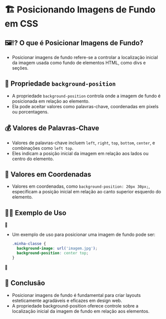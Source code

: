 # 🏗 Posicionando Imagens de Fundo em CSS

## 🖼⁉ O que é Posicionar Imagens de Fundo?
- Posicionar imagens de fundo refere-se a controlar a localização inicial da imagem usada como fundo de elementos HTML, como divs e seções.

## 🧩 Propriedade `background-position`
- A propriedade `background-position` controla onde a imagem de fundo é posicionada em relação ao elemento.
- Ela pode aceitar valores como palavras-chave, coordenadas em pixels ou porcentagens.

## 💰 Valores de Palavras-Chave
- Valores de palavras-chave incluem `left`, `right`, `top`, `bottom`, `center`, e combinações como `left top`.
- Eles indicam a posição inicial da imagem em relação aos lados ou centro do elemento.

## 📏 Valores em Coordenadas
- Valores em coordenadas, como `background-position: 20px 30px;`, especificam a posição inicial em relação ao canto superior esquerdo do elemento.

## 👩‍🏫 Exemplo de Uso

📌

- Um exemplo de uso para posicionar uma imagem de fundo pode ser:
  ```css
  .minha-classe {
    background-image: url('imagem.jpg');
    background-position: center top;
  }
   ```
📌

## 🏁 Conclusão
- Posicionar imagens de fundo é fundamental para criar layouts esteticamente agradáveis e eficazes em design web.
- A propriedade background-position oferece controle sobre a localização inicial da imagem de fundo em relação aos elementos.

